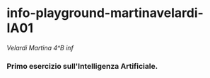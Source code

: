 # info-playground-martinavelardi-IA01
_Velardi Martina 4^B inf_
### Primo esercizio sull'Intelligenza Artificiale.